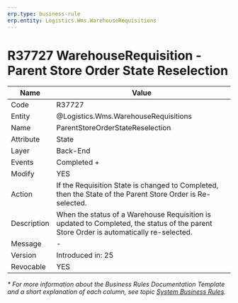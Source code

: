 ```yaml
---
erp.type: business-rule
erp.entity: Logistics.Wms.WarehouseRequisitions
---
```


# R37727 WarehouseRequisition - Parent Store Order State Reselection

| Name | Value |
| ---- | ----- |
| Code | R37727 |
| Entity |@Logistics.Wms.WarehouseRequisitions |
| Name | ParentStoreOrderStateReselection |
| Attribute | State |
| Layer | Back-End |
| Events | Completed + |
| Modify | YES |
| Action | If the Requisition State is changed to Completed, then the State of the Parent Store Order is Re-selected. |
| Description | When the status of a Warehouse Requisition is updated to Completed, the status of the parent Store Order is automatically re-selected. |
| Message | -  |
| Version | Introduced in: 25 |
| Revocable | YES |


*\* For more information about the Business Rules Documentation Template and a short explanation of each column, see
topic [System Business Rules](../templates/template-description-system-business-rules.md).*
